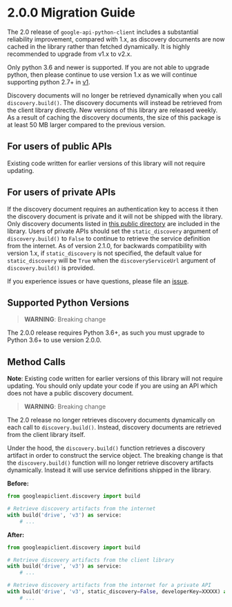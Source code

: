 # 2.0.0 Migration Guide

The 2.0 release of `google-api-python-client` includes a substantial reliability 
improvement, compared with 1.x, as discovery documents are now cached in the library 
rather than fetched dynamically. It is highly recommended to upgrade from v1.x to v2.x.

Only python 3.6 and newer is supported. If you are not able to upgrade python, then
please continue to use version 1.x as we will continue supporting python 2.7+ in
[v1](https://github.com/googleapis/google-api-python-client/tree/v1).

Discovery documents will no longer be retrieved dynamically when
you call  `discovery.build()`. The discovery documents will instead be retrieved
from the client library directly. New versions of this library are released weekly.
As a result of caching the discovery documents, the size of this package is at least 
50 MB larger compared to the previous version. 


For users of public APIs
------------------------
Existing code written for earlier versions of this library will not require
updating. 

For users of private APIs
-------------------------
If the discovery document requires an authentication key to access it then the
discovery document is private and it will not be shipped with the library.
Only discovery documents listed in [this public directory](https://www.googleapis.com/discovery/v1/apis/)
are included in the library. Users of private APIs should set the
`static_discovery` argument of `discovery.build()` to `False` to continue to
retrieve the service definition from the internet. As of version 2.1.0,
for backwards compatibility with version 1.x, if `static_discovery` is not
specified, the default value for `static_discovery` will be `True` when
the `discoveryServiceUrl` argument of `discovery.build()` is provided.

If you experience issues or have questions, please file an [issue](https://github.com/googleapis/google-api-python-client/issues).

## Supported Python Versions

> **WARNING**: Breaking change

The 2.0.0 release requires Python 3.6+, as such you must upgrade to Python 3.6+
to use version 2.0.0.

## Method Calls

**Note**: Existing code written for earlier versions of this library will not
require updating. You should only update your code if you are using an API 
which does not have a public discovery document.

> **WARNING**: Breaking change

The 2.0 release no longer retrieves discovery documents dynamically on each
call to `discovery.build()`. Instead, discovery documents are retrieved from
the client library itself.

Under the hood, the `discovery.build()` function retrieves a discovery artifact
in order to construct the service object. The breaking change is that the
`discovery.build()` function will no longer retrieve discovery artifacts
dynamically. Instead it will use service definitions shipped in the library.


**Before:**
```py
from googleapiclient.discovery import build

# Retrieve discovery artifacts from the internet
with build('drive', 'v3') as service:
    # ...
```

**After:**
```py
from googleapiclient.discovery import build

# Retrieve discovery artifacts from the client library
with build('drive', 'v3') as service:
    # ...

# Retrieve discovery artifacts from the internet for a private API
with build('drive', 'v3', static_discovery=False, developerKey=XXXXX) as service:
    # ...
```
